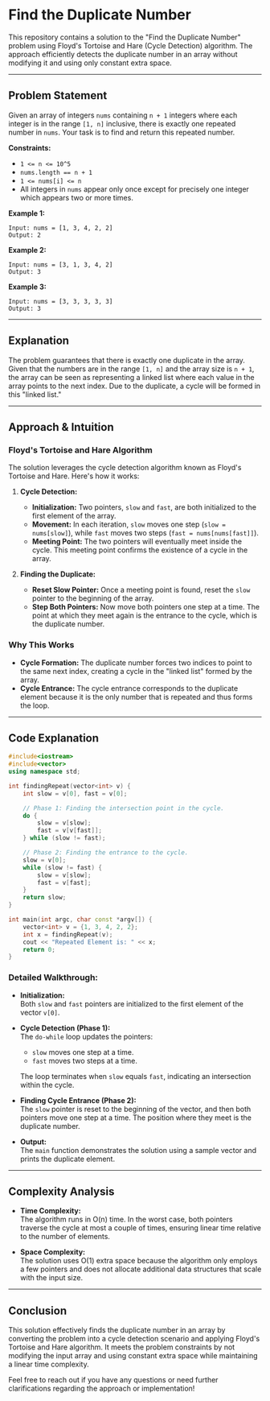 # Find the Duplicate Number

This repository contains a solution to the "Find the Duplicate Number" problem using Floyd's Tortoise and Hare (Cycle Detection) algorithm. The approach efficiently detects the duplicate number in an array without modifying it and using only constant extra space.

---

## Problem Statement

Given an array of integers `nums` containing `n + 1` integers where each integer is in the range `[1, n]` inclusive, there is exactly one repeated number in `nums`. Your task is to find and return this repeated number.

**Constraints:**
- `1 <= n <= 10^5`
- `nums.length == n + 1`
- `1 <= nums[i] <= n`
- All integers in `nums` appear only once except for precisely one integer which appears two or more times.

**Example 1:**
```
Input: nums = [1, 3, 4, 2, 2]
Output: 2
```

**Example 2:**
```
Input: nums = [3, 1, 3, 4, 2]
Output: 3
```

**Example 3:**
```
Input: nums = [3, 3, 3, 3, 3]
Output: 3
```

---

## Explanation

The problem guarantees that there is exactly one duplicate in the array. Given that the numbers are in the range `[1, n]` and the array size is `n + 1`, the array can be seen as representing a linked list where each value in the array points to the next index. Due to the duplicate, a cycle will be formed in this "linked list."

---

## Approach & Intuition

### Floyd's Tortoise and Hare Algorithm

The solution leverages the cycle detection algorithm known as Floyd's Tortoise and Hare. Here's how it works:

1. **Cycle Detection:**
   - **Initialization:** Two pointers, `slow` and `fast`, are both initialized to the first element of the array.
   - **Movement:** In each iteration, `slow` moves one step (`slow = nums[slow]`), while `fast` moves two steps (`fast = nums[nums[fast]]`).
   - **Meeting Point:** The two pointers will eventually meet inside the cycle. This meeting point confirms the existence of a cycle in the array.

2. **Finding the Duplicate:**
   - **Reset Slow Pointer:** Once a meeting point is found, reset the `slow` pointer to the beginning of the array.
   - **Step Both Pointers:** Now move both pointers one step at a time. The point at which they meet again is the entrance to the cycle, which is the duplicate number.

### Why This Works

- **Cycle Formation:** The duplicate number forces two indices to point to the same next index, creating a cycle in the "linked list" formed by the array.
- **Cycle Entrance:** The cycle entrance corresponds to the duplicate element because it is the only number that is repeated and thus forms the loop.

---

## Code Explanation

```cpp
#include<iostream>
#include<vector>
using namespace std;

int findingRepeat(vector<int> v) {
    int slow = v[0], fast = v[0];

    // Phase 1: Finding the intersection point in the cycle.
    do {
        slow = v[slow];
        fast = v[v[fast]];
    } while (slow != fast);

    // Phase 2: Finding the entrance to the cycle.
    slow = v[0];
    while (slow != fast) {
        slow = v[slow];
        fast = v[fast];
    }
    return slow;
}

int main(int argc, char const *argv[]) {
    vector<int> v = {1, 3, 4, 2, 2};
    int x = findingRepeat(v);
    cout << "Repeated Element is: " << x;
    return 0;
}
```

### Detailed Walkthrough:

- **Initialization:**  
  Both `slow` and `fast` pointers are initialized to the first element of the vector `v[0]`.

- **Cycle Detection (Phase 1):**  
  The `do-while` loop updates the pointers:
  - `slow` moves one step at a time.
  - `fast` moves two steps at a time.
  
  The loop terminates when `slow` equals `fast`, indicating an intersection within the cycle.

- **Finding Cycle Entrance (Phase 2):**  
  The `slow` pointer is reset to the beginning of the vector, and then both pointers move one step at a time. The position where they meet is the duplicate number.

- **Output:**  
  The `main` function demonstrates the solution using a sample vector and prints the duplicate element.

---

## Complexity Analysis

- **Time Complexity:**  
  The algorithm runs in O(n) time. In the worst case, both pointers traverse the cycle at most a couple of times, ensuring linear time relative to the number of elements.

- **Space Complexity:**  
  The solution uses O(1) extra space because the algorithm only employs a few pointers and does not allocate additional data structures that scale with the input size.

---

## Conclusion

This solution effectively finds the duplicate number in an array by converting the problem into a cycle detection scenario and applying Floyd's Tortoise and Hare algorithm. It meets the problem constraints by not modifying the input array and using constant extra space while maintaining a linear time complexity.

Feel free to reach out if you have any questions or need further clarifications regarding the approach or implementation!